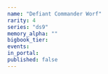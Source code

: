 ```yaml
---
name: "Defiant Commander Worf"
rarity: 4
series: "ds9"
memory_alpha: ""
bigbook_tier:
events:
in_portal:
published: false
---
```


